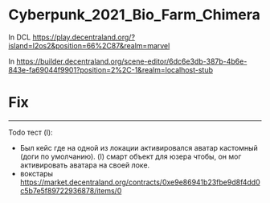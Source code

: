 # Cyberpunk_2021_Bio_Farm_Chimera

In DCL https://play.decentraland.org/?island=I2os2&position=66%2C87&realm=marvel

In https://builder.decentraland.org/scene-editor/6dc6e3db-387b-4b6e-843e-fa69044f9901?position=2%2C-1&realm=localhost-stub

# Fix



* * *

Todo тест (I):

* Был кейс где на одной из локации активировался аватар кастомный (доги по умолчанию). (I) смарт объект для юзера чтобы, он мог активировать аватара на своей локе.
* вокстары https://market.decentraland.org/contracts/0xe9e86941b23fbe9d8f4dd0c5b7e5f89722936878/items/0
